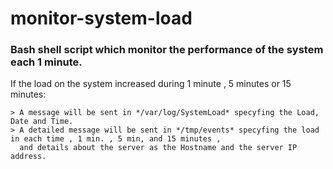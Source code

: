 # monitor-system-load </br>
### Bash shell script which monitor the performance of the system each 1 minute. </br>
If the load on the system increased during 1 minute , 5 minutes or 15 minutes: </br>

    > A message will be sent in */var/log/SystemLoad* specyfing the Load, Date and Time. 
    > A detailed message will be sent in */tmp/events* specyfing the load in each time , 1 min. , 5 min, and 15 minutes ,
      and details about the server as the Hostname and the server IP address. 
